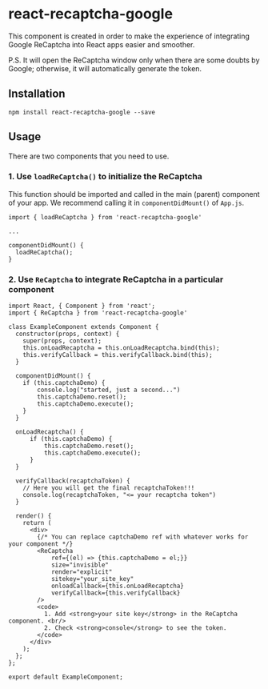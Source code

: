 # react-recaptcha-google

This component is created in order to make the experience of integrating Google ReCaptcha into React apps easier and smoother.

P.S. It will open the ReCaptcha window only when there are some doubts by Google; otherwise, it will automatically generate the token.

## Installation

`npm install react-recaptcha-google --save`

## Usage

There are two components that you need to use.

### 1. Use `loadReCaptcha()` to initialize the ReCaptcha

This function should be imported and called in the main (parent) component of your app. We recommend calling it in `componentDidMount()` of `App.js`.

```
import { loadReCaptcha } from 'react-recaptcha-google'

...

componentDidMount() {
  loadReCaptcha();
}
```


### 2. Use `ReCaptcha` to integrate ReCaptcha in a particular component
```
import React, { Component } from 'react';
import { ReCaptcha } from 'react-recaptcha-google'

class ExampleComponent extends Component {
  constructor(props, context) {
    super(props, context);
    this.onLoadRecaptcha = this.onLoadRecaptcha.bind(this);
    this.verifyCallback = this.verifyCallback.bind(this);
  }

  componentDidMount() {
    if (this.captchaDemo) {
        console.log("started, just a second...")
        this.captchaDemo.reset();
        this.captchaDemo.execute();
    }
  }

  onLoadRecaptcha() {
      if (this.captchaDemo) {
          this.captchaDemo.reset();
          this.captchaDemo.execute();
      }
  }

  verifyCallback(recaptchaToken) {
    // Here you will get the final recaptchaToken!!!  
    console.log(recaptchaToken, "<= your recaptcha token")
  }

  render() {
    return (
      <div>
        {/* You can replace captchaDemo ref with whatever works for your component */}
        <ReCaptcha
            ref={(el) => {this.captchaDemo = el;}}
            size="invisible"
            render="explicit"
            sitekey="your_site_key"
            onloadCallback={this.onLoadRecaptcha}
            verifyCallback={this.verifyCallback}
        />
        <code>
          1. Add <strong>your site key</strong> in the ReCaptcha component. <br/>
          2. Check <strong>console</strong> to see the token.
        </code>
      </div>
    );
  };
};

export default ExampleComponent;

```
